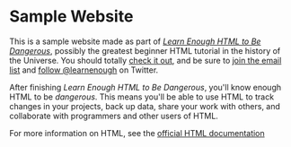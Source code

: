 # Sample Website

This is a sample website made as part of [*Learn Enough HTML to Be
Dangerous*](https://www.learnenough.com/HTML-tutorial), possibly the greatest
beginner HTML tutorial in the history of the Universe. You should totally [
check it out](https://www.learnenough.com/HTML-tutorial), and be sure to [join
the email list](https://www.learnenough.com/#email_list) and
[follow @learnenough](http://twitter.com/learnenough) on Twitter.

After finishing *Learn Enough HTML to Be Dangerous*, you'll know enough HTML
to be *dangerous*. This means you'll be able to use HTML to track changes in
your projects, back up data, share your work with others, and collaborate
with programmers and other users of HTML.

For more information on HTML, see the
[official HTML documentation](https://HTML-scm.com/)